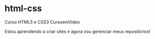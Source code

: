 # html-css
 Curso HTML5 e CSS3 CursoemVideo

Estou aprendendo a criar sites e agora vou gerenciar meus repositórios!